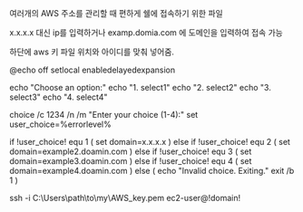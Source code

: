 여러개의 AWS 주소를 관리할 때 편하게 쉘에 접속하기 위한 파일

x.x.x.x 대신 ip를 입력하거나 
examp.domia.com 에 도메인을 입력하여 접속 가능

하단에 aws 키 파일 위치와 아이디를 맞춰 넣어줌. 

@echo off
setlocal enabledelayedexpansion

echo "Choose an option:"
echo "1. select1"
echo "2. select2"
echo "3. select3"
echo "4. select4"

choice /c 1234 /n /m "Enter your choice (1-4):"
set user_choice=%errorlevel%

if !user_choice! equ 1 (
    set domain=x.x.x.x
) else if !user_choice! equ 2 (
    set domain=example2.doamin.com
) else if !user_choice! equ 3 (
    set domain=example3.doamin.com
) else if !user_choice! equ 4 (
    set domain=example4.doamin.com
) else (
    echo "Invalid choice. Exiting."
    exit /b 1
)


ssh -i C:\Users\path\to\my\AWS_key.pem ec2-user@!domain!
